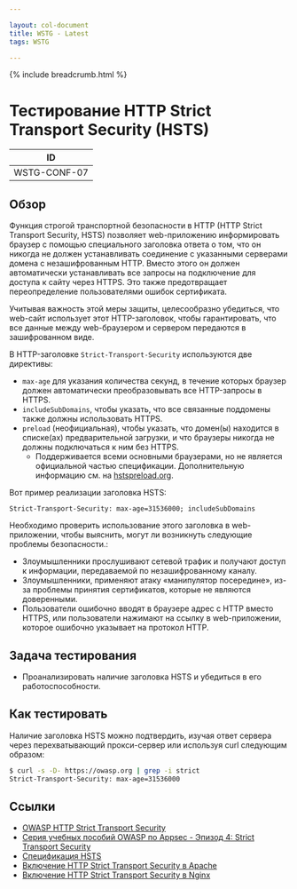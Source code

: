 ```yaml
---

layout: col-document
title: WSTG - Latest
tags: WSTG

---
```


{% include breadcrumb.html %}
# Тестирование HTTP Strict Transport Security (HSTS)

|ID          |
|------------|
|WSTG-CONF-07|

## Обзор

Функция cтрогой транспортной безопасности в HTTP (HTTP Strict Transport Security, HSTS) позволяет web-приложению информировать браузер с помощью специального заголовка ответа о том, что он никогда не должен устанавливать соединение с указанными серверами домена с незашифрованным HTTP. Вместо этого он должен автоматически устанавливать все запросы на подключение для доступа к сайту через HTTPS. Это также предотвращает переопределение пользователями ошибок сертификата.

Учитывая важность этой меры защиты, целесообразно убедиться, что web-сайт использует этот HTTP-заголовок, чтобы гарантировать, что все данные между web-браузером и сервером передаются в зашифрованном виде.

В HTTP-заголовке `Strict-Transport-Security` используются две директивы:

- `max-age` для указания количества секунд, в течение которых браузер должен автоматически преобразовывать все HTTP-запросы в HTTPS.
- `includeSubDomains`, чтобы указать, что все связанные поддомены также должны использовать HTTPS.
- `preload` (неофициальная), чтобы указать, что домен(ы) находится в списке(ах) предварительной загрузки, и что браузеры никогда не должны подключаться к ним без HTTPS.
    - Поддерживается всеми основными браузерами, но не является официальной частью спецификации. Дополнительную информацию см. на [hstspreload.org](https://hstspreload.org/).

Вот пример реализации заголовка HSTS:

`Strict-Transport-Security: max-age=31536000; includeSubDomains`

Необходимо проверить использование этого заголовка в web-приложении, чтобы выяснить, могут ли возникнуть следующие проблемы безопасности.:

- Злоумышленники прослушивают сетевой трафик и получают доступ к информации, передаваемой по незашифрованному каналу.
- Злоумышленники, применяют атаку «манипулятор посередине», из-за проблемы принятия сертификатов, которые не являются доверенными.
- Пользователи ошибочно вводят в браузере  адрес с HTTP вместо HTTPS, или пользователи нажимают на ссылку в web-приложении, которое ошибочно указывает на протокол HTTP.

## Задача тестирования

- Проанализировать наличие заголовка HSTS и убедиться в его работоспособности.

## Как тестировать

Наличие заголовка HSTS можно подтвердить, изучая ответ сервера через перехватывающий прокси-сервер или используя curl следующим образом:

```bash
$ curl -s -D- https://owasp.org | grep -i strict
Strict-Transport-Security: max-age=31536000
```

## Ссылки

- [OWASP HTTP Strict Transport Security](https://cheatsheetseries.owasp.org/cheatsheets/HTTP_Strict_Transport_Security_Cheat_Sheet.html)
- [Серия учебных пособий OWASP по Appsec - Эпизод 4: Strict Transport Security](https://www.youtube.com/watch?v=zEV3HOuM_Vw)
- [Спецификация HSTS](https://tools.ietf.org/html/rfc6797)
- [Включение HTTP Strict Transport Security в Apache](https://https.cio.gov/hsts/)
- [Включение HTTP Strict Transport Security в Nginx](https://www.nginx.com/blog/http-strict-transport-security-hsts-and-nginx/)
